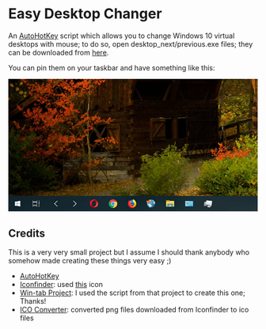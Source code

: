 # Easy Desktop Changer

An [AutoHotKey](https://www.autohotkey.com) script which allows you
to change Windows 10 virtual desktops with mouse; to do so, open desktop_next/previous.exe files; they can be downloaded from [here](https://github.com/mkay1375/EasyDesktopChanger/releases).

You can pin them on your taskbar and have something like this:

![Easy Desktop Change Demo Image](https://raw.githubusercontent.com/mkay1375/EasyDesktopChanger/master/demo.jpg)

## Credits

This is a very very small project but I assume I should thank anybody who somehow
made creating these things very easy ;)

* [AutoHotKey](https://www.autohotkey.com)
* [Iconfinder](https://www.iconfinder.com): used [this](https://www.iconfinder.com/icons/211689/arrow_left_icon) icon
* [Win-tab Project](https://github.com/ITCMD/Win-Tab): I used the script from that project to create this one; Thanks!  
* [ICO Converter](https://www.icoconverter.com): converted png files downloaded from Iconfinder to ico files
